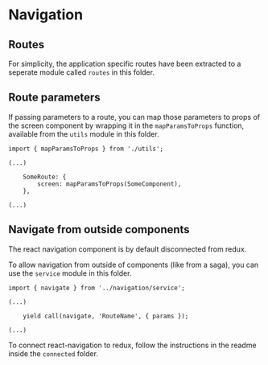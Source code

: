 # Navigation

## Routes
For simplicity, the application specific routes have been extracted to a seperate module called ```routes``` in this folder.

## Route parameters
If passing parameters to a route, you can map those parameters to props of the screen component by wrapping it in the ```mapParamsToProps``` function, available from the ```utils``` module in this folder.

```
import { mapParamsToProps } from './utils';

(...)

    SomeRoute: { 
        screen: mapParamsToProps(SomeComponent),
    },

(...)
```

## Navigate from outside components
The react navigation component is by default disconnected from redux.

To allow navigation from outside of components (like from a saga), you can use the ```service``` module in this folder. 

```
import { navigate } from '../navigation/service';

(...)

    yield call(navigate, 'RouteName', { params });

(...)
```
To connect react-navigation to redux, follow the instructions in the readme inside the ```connected``` folder.